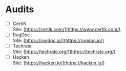 # Audits

* [ ] CertiK\
  Site: [https://certik.com/](https://www.certik.com/)
* [ ] RugDoc\
  Site: [https://rugdoc.io/](https://rugdoc.io/)
* [ ] Techrate\
  Site: [https://techrate.org/](https://techrate.org/)
* [ ] Hacken\
  Site: [https://hacken.io/](https://hacken.io/)
